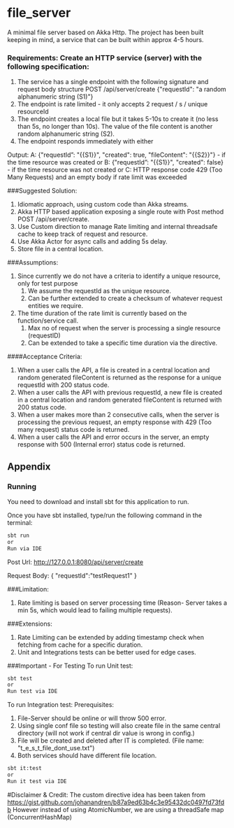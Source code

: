 # file_server
A minimal file server based on Akka Http.
The project has been built keeping in mind, a service that can be built within approx 4-5 hours.

###  Requirements: Create an HTTP service (server) with the following specification:

1. The service has a single endpoint with the following signature and request body structure
POST /api/server/create
{"requestId": "a random alphanumeric string (S1)"}
2. The endpoint is rate limited - it only accepts 2 request / s / unique resourceId
3. The endpoint creates a local file but it takes 5-10s to create it (no less than 5s, no longer than
10s). The value of the file content is another random alphanumeric string (S2).
4. The endpoint responds immediately with either


Output:
A:
{"requestId”: "{{S1}}", "created": true, "fileContent": "{{S2}}"} - if the time resource was created
or B:
{"requestId”: "{{S1}}", "created": false} - if the time resource was not created
or C:
HTTP response code 429 (Too Many Requests) and an empty body if rate limit was exceeded


###Suggested Solution:
1. Idiomatic approach, using custom code than Akka streams.
2. Akka HTTP based application exposing a single route with Post method POST /api/server/create.
3. Use Custom direction to manage Rate limiting and internal threadsafe cache to keep track of request and resource.
4. Use Akka Actor for async calls and adding 5s delay.
5. Store file in a central location.

###Assumptions:
1. Since currently we do not have a criteria to identify a unique resource, only for test purpose
   1. We assume the requestId as the unique resource.
   2. Can be further extended to create a checksum of whatever request entities we require.
2. The time duration of the rate limit is currently based on the function/service call.
   1. Max no of request when the server is processing a single resource (requestID)
   2. Can be extended to take a specific time duration via the directive.


####Acceptance Criteria:
1. When a user calls the API, a file is created in a central location and random generated fileContent is returned as the response for a unique requestId with 200 status code.
2. When a user calls the API with previous requestId, a new file is created in a central location and random generated fileContent is returned with 200 status code.
3. When a user makes more than 2 consecutive calls, when the server is processing the previous request, an empty response with 429 (Too many request) status code is returned.
4. When a user calls the API and error occurs in the server, an empty response with 500 (Internal error) status code is returned.


## Appendix

### Running

You need to download and install sbt for this application to run.

Once you have sbt installed, type/run the following command in the terminal:

```bash
sbt run
or
Run via IDE
```

Post Url: http://127.0.0.1:8080/api/server/create

Request Body:
{
"requestId":"testRequest1"
}


###Limitation:
1. Rate limiting is based on server processing time (Reason- Server takes a min 5s, which would lead to failing multiple requests).

###Extensions:
1. Rate Limiting can be extended by adding timestamp check when fetching from cache for a specific duration.
2. Unit and Integrations tests can be better used for edge cases.

###Important - For Testing
To run Unit test:
```bash
sbt test
or
Run test via IDE
```

To run Integration test:
Prerequisites:
1. File-Server should be online or will throw 500 error.
2. Using single conf file so testing will also create file in the same central directory (will not work if central dir value is wrong in config.)
3. File will be created and deleted after IT is completed. (File name: "t_e_s_t_file_dont_use.txt")
4. Both services should have different file location.
```bash
sbt it:test
or
Run it test via IDE
```


#Disclaimer & Credit:
The custom directive idea has been taken from https://gist.github.com/johanandren/b87a9ed63b4c3e95432dc0497fd73fdb 
However instead of using AtomicNumber, we are using a threadSafe map (ConcurrentHashMap)
